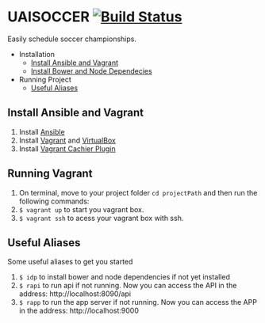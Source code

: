 # UAISOCCER [![Build Status](https://snap-ci.com/raigons/uaisoccer/branch/master/build_image)](https://snap-ci.com/raigons/uaisoccer/branch/master)
Easily schedule soccer championships.

* Installation
  * [Install Ansible and Vagrant](https://github.com/raigons/uaisoccer#install-ansible-and-vagrant)
  * [Install Bower and Node Dependecies](https://github.com/raigons/uaisoccer#install-bower-and-node-dependecies)
* Running Project
  * [Useful Aliases](https://github.com/raigons/uaisoccer#useful-aliases)  

## Install Ansible and Vagrant

1. Install [Ansible](http://www.ansible.com "ansible")
2. Install [Vagrant](http://www.vagrantup.com/ "vagrant") and [VirtualBox](https://www.virtualbox.org/wiki/Downloads "virtualbox")
3. Install [Vagrant Cachier Plugin](http://fgrehm.viewdocs.io/vagrant-cachier "vagrant cachier")

## Running Vagrant

1. On terminal, move to your project folder `cd projectPath` and then run the following commands:
2. `$ vagrant up` to start you vagrant box.
3. `$ vagrant ssh` to acess your vagrant box with ssh.

## Useful Aliases
Some useful aliases to get you started

1. `$ idp` to install bower and node dependencies if not yet installed
2. `$ rapi` to run api if not running. Now you can access the API in the address: http://localhost:8090/api
3. `$ rapp` to run the app server if not running. Now you can access the APP in the address: http://localhost:9000
